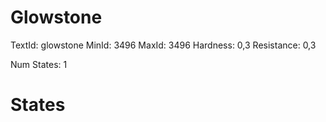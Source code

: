 # Glowstone
TextId: glowstone
MinId: 3496
MaxId: 3496
Hardness: 0,3
Resistance: 0,3

Num States: 1
# States
```

```